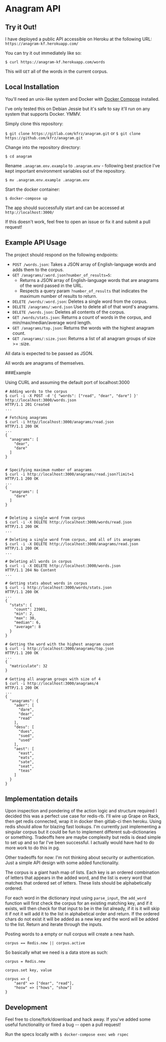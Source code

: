 # Anagram API

## Try it Out! 
I have deployed a public API accessible on Heroku at the following URL: `https://anagram-kf.herokuapp.com/`

You can try it out immediately like so:

`$ curl https://anagram-kf.herokuapp.com/words`

This will `GET` all of the words in the current corpus. 

## Local Installation 

You'll need an unix-like system and Docker with [Docker Compose](https://docs.docker.com/compose/) installed. 

I've only tested this on Debian Jessie but it's safe to say it'll run on any system that supports Docker. YMMV.

Simply clone this repository:

`$ git clone https://gitlab.com/kfrz/anagram.git` or `$ git clone https://github.com/kfrz/anagram.git`

Change into the repository directory:

`$ cd anagram`

Rename `.anagram.env.example` to `.anagram.env` - following best practice I've kept important environment variables out of the repository.

`$ mv .anagram.env.example .anagram.env`

Start the docker container:

`$ docker-compose up`

The app should successfully start and can be accessed at `http://localhost:3000/`

If this doesn't work, feel free to open an issue or fix it and submit a pull request! 

## Example API Usage 
The project should respond on the following endpoints:

- `POST /words.json`: Takes a JSON array of English-language words and adds them to the corpus.
- `GET /anagrams/:word.json?number_of_results=5`:
  - Returns a JSON array of English-language words that are anagrams of the word passed in the URL.
  - Respects a query param `?number_of_results` that indicates the maximum number of results to return. 
- `DELETE /words/:word.json`: Deletes a single word from the corpus.
- `DELETE /anagrams/:word.json` Use to delete all of that word's anagrams.
- `DELETE /words.json`: Deletes all contents of the corpus.
- `GET /words/stats.json`: Returns a count of words in the corpus, and min/max/median/average word length.
- `GET /anagrams/top.json`: Returns the words with the highest anagram count.
- `GET /anagrams/:size.json`: Returns a list of all anagram groups of size >= :size.

All data is expected to be passed as JSON. 

All words are anagrams of themselves. 

###Example

Using CURL and assuming the default port of localhost:3000

```{bash}
# Adding words to the corpus
$ curl -i -X POST -d '{ "words": ["read", "dear", "dare"] }' http://localhost:3000/words.json
HTTP/1.1 201 Created
...

# Fetching anagrams
$ curl -i http//localhost:3000/anagrams/read.json
HTTP/1.1 200 OK
...
{
  "anagrams": [
    "dear",
    "dare"
  ]
}


# Specifying maximum number of anagrams
$ curl -i http://localhost:3000/anagrams/read.json?limit=1
HTTP/1.1 200 OK
...
{
  "anagrams": [
    "dare"
  ]
}


# Deleting a single word from corpus
$ curl -i -X DELETE http://localhost:3000/words/read.json
HTTP/1.1 200 OK
...

# Deleting a single word from corpus, and all of its anagrams
$ curl -i -X DELETE http://localhost:3000/anagrams/read.json
HTTP/1.1 200 OK
...

# Deleting all words in corpus
$ curl -i -X DELETE http://localhost:3000/words.json
HTTP/1.1 204 No Content
...

# Getting stats about words in corpus
$ curl -i http://localhost:3000/words/stats.json
HTTP/1.1 200 OK
...
{
  "stats": {
    "count": 23901,
    "min": 2,
    "max": 30,
    "median": 6,
    "average": 8 
  }
}

# Getting the word with the highest anagram count
$ curl -i http://localhost:3000/anagrams/top.json
HTTP/1.1 200 OK
...
{
  "matriculate": 32
}

# Getting all anagram groups with size of 4
$ curl -i http://localhost:3000/anagrams/4
HTTP/1.1 200 OK
...
{
  "anagrams": {
    "ader": [
      "dare",
      "dear",
      "read"
    ],
    "desu": [
      "dues",
      "sued",
      "used"
    ],
    "aest": [
      "east",
      "eats",
      "sate",
      "seat",
      "teas"
    ]
  }
}
```

## Implementation details

Upon inspection and pondering of the action logic and structure required I decided this was a perfect use case for redis-rb. I'll wire up Grape on Rack, then get redis connected, wrap it in docker then gitlab-ci then heroku. Using redis should allow for blazing fast lookups. I'm currently just implementing a singular corpus but it could be fun to implement different sub-dictionaries or something. Tradeoffs here are maybe complexity but redis is dead simple to set up and so far I've been successful. I actually would have had to do more work to do this in pg.

Other tradeoffs for now: I'm not thinking about security or authentication. Just a simple API design with some added functionality. 

The corpus is a giant hash map of lists. Each key is an ordered combination of letters that appears in the added word, and the list is every word that matches that ordered set of letters. These lists should be alphabetically ordered. 

For each word in the dictionary input using `parse_input`, the `add_word` function will first check the corpus for an existing matching key, and if it exists, will then check for that input to be in the list already, if it is it will skip it if not it will add it to the list in alphabetical order and return. If the ordered chars do not exist it will be added as a new key and the word will be added to the list. Return and iterate through the inputs. 

Posting words to a empty or null corpus will create a new hash. 

```{ruby}
corpus == Redis.new || corpus.active
```

So basically what we need is a data store as such: 

```{ruby}
corpus = Redis.new

corpus.set key, value

corpus => { 
    "aerd" => ["dear", "read"],
    "hosw" => ["hows", "show"]
}
```

## Development
Feel free to clone/fork/download and hack away. If you've added some useful functionality or fixed a bug -- open a pull request!

Run the specs locally with `$ docker-compose exec web rspec`


